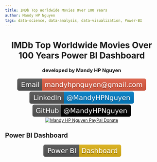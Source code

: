 ```yaml
---
title: IMDb Top Worldwide Movies Over 100 Years
author: Mandy HP Nguyen
tags: data-science, data-analysis, data-visualization, Power-BI
---
```

<!-- HEADER -->

<div align="center">
  <h1>IMDb Top Worldwide Movies Over 100 Years Power BI Dashboard</h1>
  <h3><strong>developed by Mandy HP Nguyen</strong></h3>
  <p>
    <a href="mailto:MandyHPNguyen@gmail.com?subject=Mail from GitHub" rel="nofollow"><img src="https://raw.githubusercontent.com/mandyhpnguyen/mGarage4images/main/shield-badges/Email-mandyhpnguyen-red.svg" alt="Mandy HP Nguyen Email">
    </a>
    <a href="https://www.linkedin.com/in/mandyhpnguyen/" rel="nofollow"><img src="https://raw.githubusercontent.com/mandyhpnguyen/mGarage4images/main/shield-badges/LinkedIn-%40MandyHPNguyen-blue.svg" alt="Mandy HP Nguyen LinkedIn">
    </a>
    <a href="https://github.com/mandyhpnguyen" rel="nofollow"><img src="https://raw.githubusercontent.com/mandyhpnguyen/mGarage4images/main/shield-badges/GitHub-%40MandyHPNguyen-black.svg" alt="Mandy HP Nguyen GitHub">
    </a>
    <a href="https://paypal.me/MandyHPNguyen" rel="nofollow"><img src="https://raw.githubusercontent.com/mandyhpnguyen/mGarage4images/main/shield-badges/BuyMeACoffee%E2%98%95-PayPal-brown.svg" alt="Mandy HP Nguyen PayPal Donate">
    </a>
  </p>
</div>

## Power BI Dashboard
<p align="center">
  <img>
  <a href="https://app.powerbi.com/view?r=eyJrIjoiNzk5NTdkZTYtODI5Yi00NTAyLWJhZGYtYzBjYzYwZjg0Yzk2IiwidCI6ImMzMjk5OGJhLWJhZjYtNDBjYS04ZWE0LWM3MzE4OGQzOGQ1OSJ9" rel="nofollow"><img src="https://raw.githubusercontent.com/mandyhpnguyen/mGarage4images/main/shield-badges/Power%20BI-Dashboard-yellow.svg" alt="Mandy HP Nguyen Power BI">
  </a>
</p>

